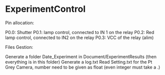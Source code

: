 # ExperimentControl

Pin allocation:

P0.0: Shutter
P0.1: lamp control, connected to IN 1 on the relay
P0.2: Red lamp control, connected to IN2 on the relay
P0.3: VCC of the relay (alim) 

Files Gestion:

Generate a folder Date_Experiment in Document/ExperimentResults (then everything is in this folder)
Generate a log.txt
Read Setting.txt for the Pt Grey Camera, number need to be given as float (even integer must take a .)
